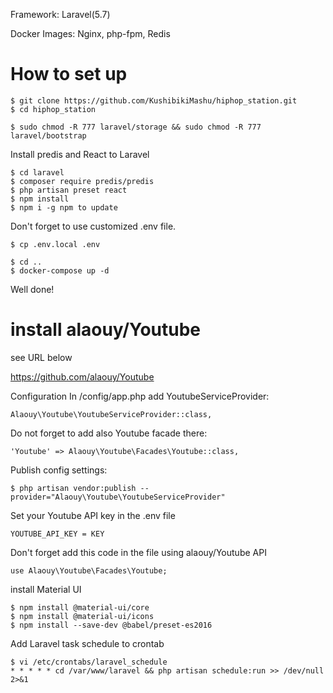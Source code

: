 Framework: Laravel(5.7)

Docker Images: Nginx, php-fpm, Redis

# How to set up

```
$ git clone https://github.com/KushibikiMashu/hiphop_station.git
$ cd hiphop_station

$ sudo chmod -R 777 laravel/storage && sudo chmod -R 777 laravel/bootstrap
```

Install predis and React to Laravel
```
$ cd laravel
$ composer require predis/predis
$ php artisan preset react
$ npm install
$ npm i -g npm to update
```

Don't forget to use customized .env file.

```
$ cp .env.local .env
```

```
$ cd ..
$ docker-compose up -d
```

Well done!

# install alaouy/Youtube

see URL below

https://github.com/alaouy/Youtube

Configuration
In /config/app.php add YoutubeServiceProvider:

```
Alaouy\Youtube\YoutubeServiceProvider::class,
```

Do not forget to add also Youtube facade there:

```
'Youtube' => Alaouy\Youtube\Facades\Youtube::class,
```

Publish config settings:

```
$ php artisan vendor:publish --provider="Alaouy\Youtube\YoutubeServiceProvider"
```

Set your Youtube API key in the .env file

```
YOUTUBE_API_KEY = KEY
```

Don't forget add this code in the file using alaouy/Youtube API

```
use Alaouy\Youtube\Facades\Youtube;
```

install Material UI

```
$ npm install @material-ui/core
$ npm install @material-ui/icons
$ npm install --save-dev @babel/preset-es2016
```

Add Laravel task schedule to crontab

```
$ vi /etc/crontabs/laravel_schedule
* * * * * cd /var/www/laravel && php artisan schedule:run >> /dev/null 2>&1
```